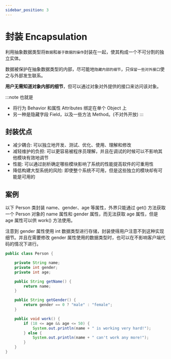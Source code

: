 ```yaml
---
sidebar_position: 3
---
```


# 封装 Encapsulation

利用抽象数据类型将`数据`和`基于数据的操作`封装在一起，使其构成一个不可分割的独立实体。

数据被保护在抽象数据类型的内部，尽可能地`隐藏内部的细节`，只`保留一些对外接口`使之与外部发生联系。

**用户无需知道对象内部的细节**，但可以通过对象对外提供的接口来访问该对象。

:::note 也就是

- 将行为 Behavior 和属性 Attributes 绑定在单个 Object 上
- 另一种是隐藏字段 Field，以及一些方法 Method。(不对外开放)
  :::

## 封装优点

- 减少耦合: 可以独立地开发、测试、优化、使用、理解和修改
- 减轻维护的负担: 可以更容易被程序员理解，并且在调试的时候可以不影响其他模块有效地调节
- 性能: 可以通过剖析确定哪些模块影响了系统的性能提高软件的可重用性
- 降低构建大型系统的风险: 即使整个系统不可用，但是这些独立的模块却有可能是可用的

## 案例

以下 Person 类封装 name、gender、age 等属性，外界只能通过 get() 方法获取一个 Person 对象的 name 属性和 gender 属性，而无法获取 age 属性，但是 age 属性可以供 work() 方法使用。

注意到 gender 属性使用 int 数据类型进行存储，封装使得用户注意不到这种实现细节。并且在需要修改 gender 属性使用的数据类型时，也可以在不影响客户端代码的情况下进行。

```java
public class Person {

    private String name;
    private int gender;
    private int age;

    public String getName() {
        return name;
    }

    public String getGender() {
        return gender == 0 ? "male" : "female";
    }

    public void work() {
        if (18 <= age && age <= 50) {
            System.out.println(name + " is working very hard!");
        } else {
            System.out.println(name + " can't work any more!");
        }
    }
}
```
